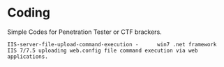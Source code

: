 # Coding
Simple Codes for Penetration Tester or CTF brackers.

	IIS-server-file-upload-command-execution -  	win7 .net framework IIS 7/7.5 uploading web.config file command execution via web applications.

